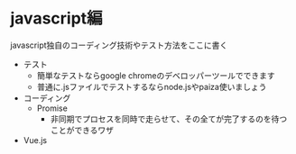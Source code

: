 # javascript編

javascript独自のコーディング技術やテスト方法をここに書く

- テスト
  - 簡単なテストならgoogle chromeのデベロッパーツールでできます
  - 普通に.jsファイルでテストするならnode.jsやpaiza使いましょう
- コーディング
  - Promise
    - 非同期でプロセスを同時で走らせて、その全てが完了するのを待つことができるワザ
- Vue.js
